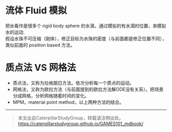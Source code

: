 # 流体 Fluid 模拟

把水看作是很多个 rigid body sphere 的水滴，通过模拟的有水滴的位置，来模拟水的运动.   
假设水珠不可压缩（刚体），修正目标为水珠的密度（与前面都是修正位置不同），类似前面的 position based 方法。

# 质点法 VS 网格法

- 质点法，又称为拉格朗日方法。依次分析每一个质点的运动。  
- 网格法，又称为欧拉方法（与前面提到的欧拉方法解ODE没有关系）。把场景分成网格，分析网格随着时间的变化。
- MPM，material point method，以上两种方法的结合。


------------------------------

> 本文出自CaterpillarStudyGroup，转载请注明出处。  
> https://caterpillarstudygroup.github.io/GAMES101_mdbook/